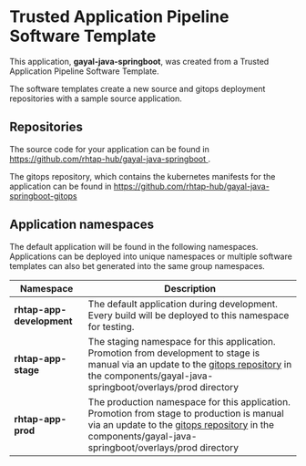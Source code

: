 # Trusted Application Pipeline Software Template

This application, **gayal-java-springboot**, was created from a Trusted Application Pipeline Software Template.

The software templates create a new source and gitops deployment repositories with a sample source application. 

## Repositories

The source code for your application can be found in [https://github.com/rhtap-hub/gayal-java-springboot ](https://github.com/rhtap-hub/gayal-java-springboot ).
 
The gitops repository, which contains the kubernetes manifests for the application can be found in 
[https://github.com/rhtap-hub/gayal-java-springboot-gitops ](https://github.com/rhtap-hub/gayal-java-springboot-gitops ) 

## Application namespaces 

The default application will be found in the following namespaces. Applications can be deployed into unique namespaces or multiple software templates can also bet generated into the same group namespaces.  

|  Namespace   |  Description   |  
| -------- | -------- |   
| **rhtap-app-development** | The default application during development. Every build will be deployed to this namespace for testing. | 
| **rhtap-app-stage** | The staging namespace for this application. Promotion from development to stage is manual via an update to the [gitops repository](https://github.com/rhtap-hub/gayal-java-springboot-gitops ) in the components/gayal-java-springboot/overlays/prod directory |  
| **rhtap-app-prod** | The production namespace for this application. Promotion from stage to production is manual via an update to the [gitops repository](https://github.com/rhtap-hub/gayal-java-springboot-gitops ) in the components/gayal-java-springboot/overlays/prod directory | 